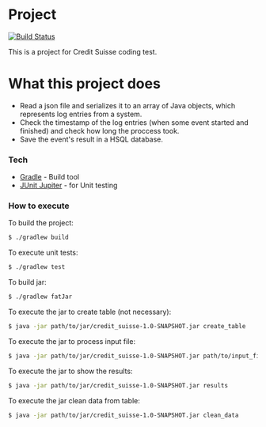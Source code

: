 # Project

[![Build Status](https://travis-ci.org/adheli/credit_suisse.svg?branch=master)](https://travis-ci.org/adheli/credit_suisse)

This is a project for Credit Suisse coding test.

# What this project does

  - Read a json file and serializes it to an array of Java objects, which represents log entries from a system.
  - Check the timestamp of the log entries (when some event started and finished) and check how long the proccess took.
  - Save the event's result in a HSQL database.

### Tech

* [Gradle](https://gradle.org/) - Build tool
* [JUnit Jupiter](https://junit.org) - for Unit testing

### How to execute

To build the project:

```sh
$ ./gradlew build
```

To execute unit tests:

```sh
$ ./gradlew test
```

To build jar:

```sh
$ ./gradlew fatJar
```

To execute the jar to create table (not necessary):

```sh
$ java -jar path/to/jar/credit_suisse-1.0-SNAPSHOT.jar create_table
```

To execute the jar to process input file:

```sh
$ java -jar path/to/jar/credit_suisse-1.0-SNAPSHOT.jar path/to/input_file.json
```

To execute the jar to show the results:

```sh
$ java -jar path/to/jar/credit_suisse-1.0-SNAPSHOT.jar results
```

To execute the jar clean data from table:

```sh
$ java -jar path/to/jar/credit_suisse-1.0-SNAPSHOT.jar clean_data
```
